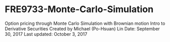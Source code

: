 # FRE9733-Monte-Carlo-Simulation
Option pricing through Monte Carlo Simulation with Brownian motion
Intro to Derivative Securities
Created by Michael (Po-Hsuan) Lin
Date: September 30, 2017
Last updated: October 3, 2017
